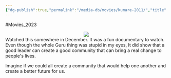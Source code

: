 ```yaml
---
{"dg-publish":true,"permalink":"/media-db/movies/kumare-2011/","title":"Kumaré","tags":["mediaDB/tv/movie"],"noteIcon":"1"}
---
```


#Movies_2023 
<center><img src="https://m.media-amazon.com/images/M/MV5BMTg2NDcxNTg5OF5BMl5BanBnXkFtZTcwOTUxNjA4Nw@@._V1_SX300.jpg"></center>
Watched this somewhere in December. It was a fun documentary to watch. Even though the whole Guru thing was stupid in my eyes, It did show that a good leader can create a good community that can bring a real change to people's lives.

Imagine if we could all create a community that would help one another and create a better future for us.